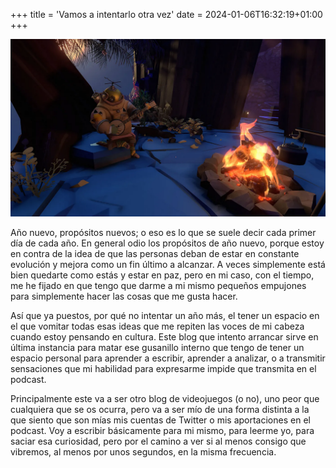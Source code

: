 +++
title = 'Vamos a intentarlo otra vez'
date = 2024-01-06T16:32:19+01:00
+++

![image](/assets/outerwilds.png)

Año nuevo, propósitos nuevos; o eso es lo que se suele decir cada primer día de cada año. En general odio los propósitos de año nuevo, porque estoy en contra de la idea de que las personas deban de estar en constante evolución y mejora como un fin último a alcanzar. A veces simplemente está bien quedarte como estás y estar en paz, pero en mi caso, con el tiempo, me he fijado en que tengo que darme a mi mismo pequeños empujones para simplemente hacer las cosas que me gusta hacer.

Así que ya puestos, por qué no intentar un año más, el tener un espacio en el que vomitar todas esas ideas que me repiten las voces de mi cabeza cuando estoy pensando en cultura. Este blog que intento arrancar sirve en última instancia para matar ese gusanillo interno que tengo de tener un espacio personal para aprender a escribir, aprender a analizar, o a transmitir sensaciones que mi habilidad para expresarme impide que transmita en el podcast.

Principalmente este va a ser otro blog de videojuegos (o no), uno peor que cualquiera que se os ocurra, pero va a ser mío de una forma distinta a la que siento que son mías mis cuentas de Twitter o mis aportaciones en el podcast. Voy a escribir básicamente para mi mismo, para leerme yo, para saciar esa curiosidad, pero por el camino a ver si al menos consigo que vibremos, al menos por unos segundos, en la misma frecuencia.


